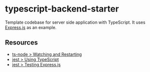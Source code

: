 # typescript-backend-starter

Template codebase for server side application with TypeScript. It uses [Express.js](https://github.com/expressjs/express) as an example.

## Resources

- [ts-node > Watching and Restarting](https://github.com/TypeStrong/ts-node#watching-and-restarting)
- [jest > Using TypeScript](https://jestjs.io/docs/getting-started#using-typescript)
- [jest > Testing Express.js](https://jestjs.io/docs/testing-frameworks#expressjs)
